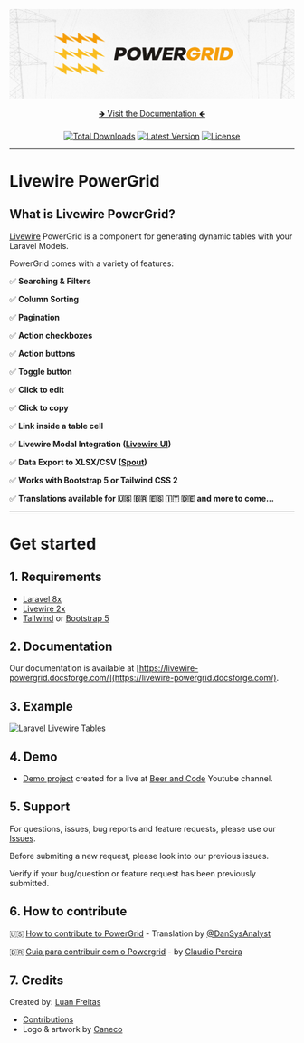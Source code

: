 <div align="center">
	<p><img src="art/header.jpg" alt="PowerGrid Logo"></p>
    <p align="center">
        <a href="https://livewire-powergrid.docsforge.com/" target="_blank">&#129146; Visit the Documentation &#129144;</a><br/><br/>
        <a href="https://packagist.org/packages/power-components/livewire-powergrid"><img alt="Total Downloads" src="https://img.shields.io/packagist/dt/power-components/livewire-powergrid"></a>
        <a href="https://packagist.org/packages/power-components/livewire-powergrid"><img alt="Latest Version" src="https://img.shields.io/packagist/v/power-components/livewire-powergrid"></a>
        <a href="https://packagist.org/packages/power-components/livewire-powergrid"><img alt="License" src="https://img.shields.io/packagist/l/power-components/livewire-powergrid"></a>
    </p>
</div>

------

# Livewire PowerGrid

## What is Livewire PowerGrid?

[Livewire](https://laravel-livewire.com) PowerGrid is a component for  generating dynamic tables with your Laravel Models.

PowerGrid comes with a variety of features:

✅ **Searching & Filters**

✅ **Column Sorting**

✅ **Pagination**

✅ **Action checkboxes**

✅ **Action buttons**

✅ **Toggle button**

✅ **Click to edit**

✅ **Click to copy**

✅ **Link inside a table cell**

✅ **Livewire Modal Integration ([Livewire UI](https://github.com/livewire-ui/modal))**

✅ **Data Export to XLSX/CSV ([Spout](https://github.com/box/spout))**

✅ **Works with Bootstrap 5 or Tailwind CSS 2**

✅ **Translations available for 🇺🇸 🇧🇷 🇪🇸 🇮🇹 🇩🇪 and more to come...**

------

# Get started

## 1. Requirements

- [Laravel 8x](https://laravel.com/docs/8.x/installation)
- [Livewire 2x](https://laravel-livewire.com)
- [Tailwind](https://tailwindcss.com/docs/guides/laravel) or [Bootstrap 5](https://getbootstrap.com/docs/5.0/getting-started/introduction/)

## 2. Documentation

Our documentation is available at [https://livewire-powergrid.docsforge.com/](https://livewire-powergrid.docsforge.com/).

## 3. Example

 ![Laravel Livewire Tables](https://github.com/Power-Components/powergrid-doc/blob/main/doc/img/example.gif?raw=true)

## 4. Demo

 - [Demo project](https://github.com/Power-Components/powergrid-demo) created for a live at [Beer and Code](https://www.youtube.com/watch?v=Mml5aagMOm4&ab_channel=BeerandCode) Youtube channel.

## 5. Support

For questions, issues, bug reports and feature requests, please use our [Issues](https://github.com/Power-Components/livewire-powergrid/issues).

Before submiting a new request, please look into our previous issues.

Verify if your bug/question or feature request has been previously submitted.

## 6. How to contribute

🇺🇸 [How to contribute to PowerGrid](https://github.com/Power-Components/como-contribuir-com-o-powergrid/blob/main/README-EN.md) - Translation by [@DanSysAnalyst](https://github.com/DanSysAnalyst)

🇧🇷 [Guia para contribuir com o Powergrid](https://github.com/Power-Components/como-contribuir-com-o-powergrid/) - by [Claudio Pereira](https://github.com/cpereiraweb)

## 7. Credits

Created by: [Luan Freitas](https://github.com/luanfreitasdev)

- [Contributions](../../contributors)
- Logo & artwork by [Caneco](https://github.com/caneco)
